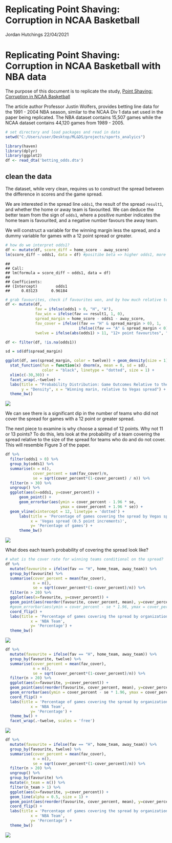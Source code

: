 Replicating Point Shaving: Corruption in NCAA Basketball
================
Jordan Hutchings
22/04/2021

# Replicating Point Shaving: Corruption in NCAA Basketball with NBA data

The purpose of this document is to replicate the study, [Point Shaving:
Corruption in NCAA
Basketball](https://users.nber.org/~jwolfers/papers/PointShaving.pdf)

The article author Professor Justin Wolfers, provides betting line data
for the 1991 - 2004 NBA season, similar to the NCAA Div 1 data set used
in the paper being replicated. The NBA dataset contains 15,507 games
while the NCAA dataset contains 44,120 games from 1989 - 2005.

``` r
# set directory and load packages and read in data
setwd("C:/Users/user/Desktop/ML&DS/projects/sports_analyics")

library(haven)
library(dplyr)
library(ggplot2)
df <- read_dta('betting_odds.dta')
```

## clean the data

The dataset, while very clean, requires us to construct the spread
between the difference in scores and the game spread.

We are interested in the spread line `odds1`, the result of the spread
`result1`, and whether the home or away team is favourited. We can
deduce the better team from the sign of `odds1`, where a positive number
indicates the home team is favourited, and a negative number favours the
away team.

We will construct a variable for the winning margin less the spread, and
a dummy variable for games with a 12 point spread or greater.

``` r
# how do we interpret odds1?
df <- mutate(df, score_diff = home_score - away_score) 
lm(score_diff ~ odds1, data = df) #positibe beta => higher odds1, more favourited team 1 is.
```

    ## 
    ## Call:
    ## lm(formula = score_diff ~ odds1, data = df)
    ## 
    ## Coefficients:
    ## (Intercept)        odds1  
    ##     0.03123      0.96184

``` r
# grab favourites, check if favourites won, and by how much relative to line
df <- mutate(df, 
             fav = ifelse(odds1 > 0, "H", "A"),
             fav_win = ifelse(fav == result1, 1, 0),
             spread_margin = home_score - odds1 - away_score, 
             fav_cover = ifelse((fav == "H" & spread_margin > 0), 1, 
                                ifelse((fav == "A" & spread_margin < 0), 1, 0)), 
             twelve = ifelse(abs(odds1) > 11, "12+ point favourites", "<12 point favourites"))

df <- filter(df, !is.na(odds1))

sd = sd(df$spread_margin)

ggplot(df, aes(spread_margin, color = twelve)) + geom_density(size = 1) +
  stat_function(fun = function(x) dnorm(x, mean = 0, sd = sd),
                color = "black", linetype = "dotted", size = 1) + 
  xlim(c(-30,30)) + 
  facet_wrap(.~twelve) + 
  labs(title = "Probability Distribution: Game Outcomes Relative to the Spread", 
       y = "Density", x = "Winning marin, relative to Vegas spread") + 
  theme_bw()
```

![](README_figs/README-unnamed-chunk-3-1.png)<!-- -->

We can see there is a significant dip in the number of teams who did not
cover the spread for games with a 12 point or greater spread.

The next piece to examine is why choose a spread of 12 points. Why not
11 or 13 points? To do this, lets look at the probability of a team
covering the spread relative to the size of the spread for teams who do
and do not cover. This will resemble Figure 3 of the paper.

``` r
df %>%
  filter(odds1 > 0) %>%
  group_by(odds1) %>%
  summarise(n = n(), 
            cover_percent = sum(fav_cover)/n, 
            se = sqrt(cover_percent*(1-cover_percent) / n)) %>%
  filter(n > 30) %>%
  ungroup() %>%
  ggplot(aes(x=odds1, y=cover_percent)) + 
      geom_point() + 
      geom_errorbar(aes(ymin = cover_percent - 1.96 * se, 
                        ymax = cover_percent + 1.96 * se)) +
  geom_vline(xintercept = 12, linetype = 'dotted') + 
      labs(title = 'Percentage of games covering the spread by Vegas spread', 
           x = 'Vegas spread (0.5 point increments)', 
           y= 'Percentage of games') + 
      theme_bw()
```

![](README_figs/README-unnamed-chunk-4-1.png)<!-- -->

What does each team’s probability of covering the spread look like?

``` r
# what is the cover rate for winning teams conditional on the spread?
df %>%
  mutate(favourite = ifelse(fav == "H", home_team, away_team)) %>%
  group_by(favourite) %>%
  summarise(cover_percent = mean(fav_cover),
            n = n(),
            se = sqrt(cover_percent*(1-cover_percent)/n)) %>%
  filter(n > 20) %>%
  ggplot(aes(x=favourite, y=cover_percent)) + 
  geom_point(aes(reorder(favourite, cover_percent, mean), y=cover_percent)) + 
  #geom_errorbar(aes(ymin = cover_percent - se * 1.96, ymax = cover_percent + se * 1.96)) + 
  coord_flip() + 
  labs(title = 'Percentage of games covering the spread by organization', 
           x = 'NBA Team', 
           y= 'Percentage') + 
  theme_bw()
```

![](README_figs/README-unnamed-chunk-5-1.png)<!-- -->

``` r
df %>%
  mutate(favourite = ifelse(fav == "H", home_team, away_team)) %>%
  group_by(favourite, twelve) %>%
  summarise(cover_percent = mean(fav_cover),
            n = n(),
            se = sqrt(cover_percent*(1-cover_percent)/n)) %>%
  filter(n > 20) %>%
  ggplot(aes(x=favourite, y=cover_percent)) + 
  geom_point(aes(reorder(favourite, cover_percent, mean), y=cover_percent)) + 
  geom_errorbar(aes(ymin = cover_percent - se * 1.96, ymax = cover_percent + se * 1.96)) + 
  coord_flip() + 
  labs(title = 'Percentage of games covering the spread by organization', 
           x = 'NBA Team', 
           y= 'Percentage') + 
  theme_bw() +
  facet_wrap(.~twelve, scales = 'free')
```

![](README_figs/README-unnamed-chunk-5-2.png)<!-- -->

``` r
df %>%
  mutate(favourite = ifelse(fav == "H", home_team, away_team)) %>%
  group_by(favourite, twelve) %>%
  summarise(cover_percent = mean(fav_cover),
            n = n(),
            se = sqrt(cover_percent*(1-cover_percent)/n)) %>%
  filter(n > 20) %>%
  ungroup() %>%
  group_by(favourite) %>%
  mutate(n_team = n()) %>%
  filter(n_team > 1) %>%
  ggplot(aes(x=favourite, y=cover_percent)) + 
  geom_line(alpha = 0.5, size = 1) + 
  geom_point(aes(reorder(favourite, cover_percent, mean), y=cover_percent, color = twelve), size = 2) + 
  coord_flip() + 
  labs(title = 'Percentage of games covering the spread by organization', 
           x = 'NBA Team', 
           y= 'Percentage') + 
  theme_bw()  
```

![](README_figs/README-unnamed-chunk-5-3.png)<!-- -->
